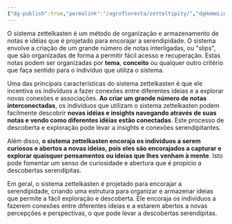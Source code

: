 ```yaml
---
{"dg-publish":true,"permalink":"/agrofloresta/zetteltipity/","dgHomeLink":true,"dgShowLocalGraph":true,"dgShowFileTree":true,"noteIcon":""}
---
```


O sistema zettelkasten é um método de organização e armazenamento de notas e idéias que é projetado para encorajar a serendipidade. O sistema envolve a criação de um grande número de notas interligadas, ou "slips", que são organizadas de forma a permitir fácil acesso e recuperação. Estas notas podem ser organizadas por **tema**, **conceito** ou qualquer outro critério que faça sentido para o indivíduo que utiliza o sistema.

Uma das principais características do sistema zettelkasten é que ele incentiva os indivíduos a fazer conexões entre diferentes ideias e a explorar novas conexões e associações. **Ao criar um grande número de notas interconectadas**, os indivíduos que utilizam o sistema zettelkasten podem facilmente descobrir **novas idéias e insights navegando através de suas notas e vendo como diferentes idéias estão conectadas**. Este processo de descoberta e exploração pode levar a insights e conexões serendipitantes.

Além disso, **o sistema zettelkasten encoraja os indivíduos a serem curiosos e abertos a novas ideias, pois eles são encorajados a capturar e explorar quaisquer pensamentos ou ideias que lhes venham à mente**. Isto pode fomentar um senso de curiosidade e abertura que é propício a descobertas serendípitas.

Em geral, o sistema zettelkasten é projetado para encorajar a serendipidade, criando uma estrutura para organizar e armazenar ideias que permite a fácil exploração e descoberta. Ele encoraja os indivíduos a fazerem conexões entre diferentes ideias e a estarem abertos a novas percepções e perspectivas, o que pode levar a descobertas serendípitas.